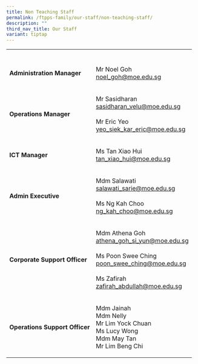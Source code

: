 ```yaml
---
title: Non Teaching Staff
permalink: /ftpps-family/our-staff/non-teaching-staff/
description: ""
third_nav_title: Our Staff
variant: tiptap
---
```

<table style="minWidth: 50px">
<colgroup>
<col>
<col>
</colgroup>
<tbody>
<tr>
<th rowspan="1" colspan="1">
<p></p>
</th>
<th rowspan="1" colspan="1">
<p></p>
</th>
</tr>
<tr>
<td rowspan="1" colspan="1">
<p><strong>Administration Manager</strong>
</p>
</td>
<td rowspan="1" colspan="1">
<p>Mr Noel Goh
<br><a href="mailto:noel_goh@moe.edu.sg" rel="noopener noreferrer nofollow" target="_blank">noel_goh@moe.edu.sg</a>
</p>
</td>
</tr>
<tr>
<td rowspan="1" colspan="1">
<p><strong>Operations Manager</strong>
</p>
</td>
<td rowspan="1" colspan="1">
<p>Mr Sasidharan
<br><a href="mailto:sasidharan_velu@moe.edu.sg" rel="noopener noreferrer nofollow" target="_blank">sasidharan_velu@moe.edu.sg</a>
<br>
<br>Mr Eric Yeo
<br><a href="mailto:yeo_siek_kar_eric@moe.edu.sg" rel="noopener noreferrer nofollow" target="_blank">yeo_siek_kar_eric@moe.edu.sg</a>
</p>
</td>
</tr>
<tr>
<td rowspan="1" colspan="1">
<p><strong>ICT Manager</strong>
</p>
</td>
<td rowspan="1" colspan="1">
<p>Ms Tan Xiao Hui
<br><a href="mailto:tan_xiao_hui@moe.edu.sg" rel="noopener noreferrer nofollow" target="_blank">tan_xiao_hui@moe.edu.sg</a>
</p>
</td>
</tr>
<tr>
<td rowspan="1" colspan="1">
<p><strong>Admin Executive</strong>
</p>
</td>
<td rowspan="1" colspan="1">
<p>Mdm Salawati
<br><a href="mailto:salawati_sarie@moe.edu.sg" rel="noopener noreferrer nofollow" target="_blank">salawati_sarie@moe.edu.sg</a>
<br>
<br>Ms Ng Kah Choo
<br><a href="mailto:ng_kah_choo@moe.edu.sg" rel="noopener noreferrer nofollow" target="_blank">ng_kah_choo@moe.edu.sg</a>
<br>
</p>
</td>
</tr>
<tr>
<td rowspan="1" colspan="1">
<p><strong>Corporate Support Officer</strong>
</p>
</td>
<td rowspan="1" colspan="1">
<p>Mdm Athena Goh
<br><a href="mailto:athena_goh_si_yun@moe.edu.sg" rel="noopener noreferrer nofollow" target="_blank">athena_goh_si_yun@moe.edu.sg</a>
<br>
<br>Ms Poon Swee Ching
<br><a href="mailto:poon_swee_ching@moe.edu.sg" rel="noopener noreferrer nofollow" target="_blank">poon_swee_ching@moe.edu.sg</a>
<br>
<br>Ms Zafirah
<br><a href="mailto:zafirah_abdullah@moe.edu.sg" rel="noopener noreferrer nofollow" target="_blank">zafirah_abdullah@moe.edu.sg</a>
<br>
</p>
</td>
</tr>
<tr>
<td rowspan="1" colspan="1">
<p><strong>Operations Support Officer</strong>
</p>
</td>
<td rowspan="1" colspan="1">
<p>Mdm Jainah
<br>Mdm Nelly
<br>Mr Lim Yock Chuan
<br>Ms Lucy Wong
<br>Mdm May Tan
<br>Mr Lim Beng Chi</p>
</td>
</tr>
</tbody>
</table>
<p></p>
